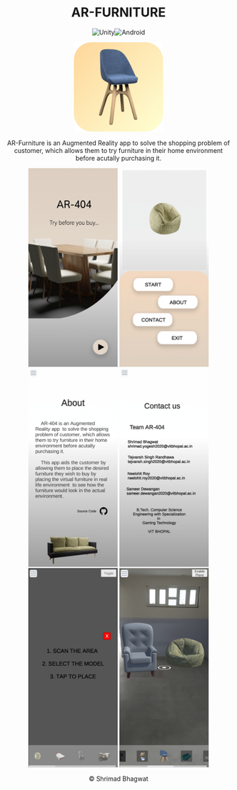 <div align="center">

# AR-FURNITURE

![Unity](https://img.shields.io/badge/unity-%23000000.svg?style=for-the-badge&logo=unity&logoColor=white)![Android](https://img.shields.io/badge/Android-3DDC84?style=for-the-badge&logo=android&logoColor=white)

<img src="./PROJECT%20IMAGES/AR%20LOGO.png" alt="drawing" width="200"/>
</div>

<div align="center">

AR-Furniture is an Augmented Reality app to solve the shopping problem of customer, which allows them to try furniture in their home environment before acutally purchasing it.

</div>

<div align="center">
<img src="./PROJECT%20IMAGES/HOME.jpg" alt="img" width="200"/>
<img src="./PROJECT%20IMAGES/MENU.jpg" alt="img" width="200"/>
<img src="./PROJECT%20IMAGES/ABOUT.jpg" alt="img" width="200"/>
<img src="./PROJECT%20IMAGES/CONTACT.jpg" alt="img" width="200"/>
<img src="./PROJECT%20IMAGES/INSTRUCTIONS.jpg" alt="img" width="200"/>
<img src="./PROJECT%20IMAGES/SCENE.jpg" alt="img" width="200"/>
</div>

<a align="center" src="https://github.com/Shrimad-Bhagwat">

&copy; Shrimad Bhagwat

</a>